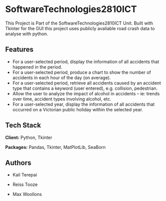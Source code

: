 
# SoftwareTechnologies2810ICT

This Project is Part of the SoftwareTechnologies2810ICT Unit. Built with Tkinter for the GUI this project uses publicly avaliable road crash data to analyse with python.  




## Features

- For a user-selected period, display the information of all accidents that happened in the period.
- For a user-selected period, produce a chart to show the number of accidents in each hour of the day (on average).
- For a user-selected period, retrieve all accidents caused by an accident type that contains a keyword (user entered), e.g. collision, pedestrian.
- Allow the user to analyze the impact of alcohol in accidents – ie: trends over time, accident types involving alcohol, etc.
- For a user-selected year, display the information of all accidents that occurred on a Victorian public holiday within the selected year.


## Tech Stack

**Client:** Python, Tkinter

**Packages:** Pandas, Tkinter, MatPlotLib, SeaBorn


## Authors
- Kail Terepai

- Reiss Tooze

- Max Woollons

